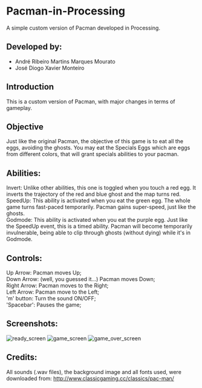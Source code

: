 # Pacman-in-Processing
A simple custom version of Pacman developed in Processing.

## Developed by:

- André Ribeiro Martins Marques Mourato
- José Diogo Xavier Monteiro

## Introduction

This is a custom version of Pacman, with major changes in terms of gameplay. 

## Objective

Just like the original Pacman, the objective of this game is to eat all the eggs, avoiding the ghosts.
You may eat the Specials Eggs which are eggs from different colors, that will grant specials abilities to your pacman.

## Abilities:

Invert: Unlike other abilities, this one is toggled when you touch a red egg. It inverts the trajectory of the red and blue ghost and the map turns red.  
SpeedUp: This ability is activated when you eat the green egg. The whole game turns fast-paced temporarily. Pacman gains super-speed, just like the ghosts.  
Godmode: This ability is activated when you eat the purple egg. Just like the SpeedUp event, this is a timed ability. Pacman will become temporarily invulnerable, being able to clip through ghosts (without dying) while it's in Godmode.  

## Controls:

Up Arrow: Pacman moves Up;  
Down Arrow: (well, you guessed it...) Pacman moves Down;  
Right Arrow: Pacman moves to the Right;  
Left Arrow: Pacman move to the Left;  
'm' button: Turn the sound ON/OFF;  
'Spacebar': Pauses the game;  

## Screenshots:
![ready_screen](https://user-images.githubusercontent.com/23279460/42638406-7703d4d8-85e5-11e8-96c4-5b384908e4d5.png)
![game_screen](https://user-images.githubusercontent.com/23279460/42638447-92bba8b8-85e5-11e8-9464-1cda6928a256.png)
![game_over_screen](https://user-images.githubusercontent.com/23279460/42638459-9ac263e4-85e5-11e8-8ebd-1b521a5cf16e.png)

## Credits:

All sounds (.wav files), the background image and all fonts used, were downloaded from: http://www.classicgaming.cc/classics/pac-man/

